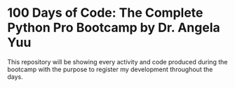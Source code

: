 # 100 Days of Code: The Complete Python Pro Bootcamp by Dr. Angela Yuu
 This repository will be showing every activity and code produced during the bootcamp with the purpose to register my development throughout the days.
